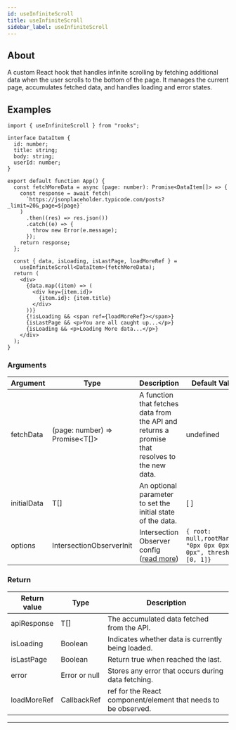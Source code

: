 ```yaml
---
id: useInfiniteScroll
title: useInfiniteScroll
sidebar_label: useInfiniteScroll
---
```


## About

A custom React hook that handles infinite scrolling by fetching additional data when the user scrolls to the bottom of the page. It manages the current page, accumulates fetched data, and handles loading and error states.

## Examples

```tsx
import { useInfiniteScroll } from "rooks";

interface DataItem {
  id: number;
  title: string;
  body: string;
  userId: number;
}

export default function App() {
  const fetchMoreData = async (page: number): Promise<DataItem[]> => {
    const response = await fetch(
      `https://jsonplaceholder.typicode.com/posts?_limit=20&_page=${page}`
    )
      .then((res) => res.json())
      .catch((e) => {
        throw new Error(e.message);
      });
    return response;
  };

  const { data, isLoading, isLastPage, loadMoreRef } =
    useInfiniteScroll<DataItem>(fetchMoreData);
  return (
    <div>
      {data.map((item) => (
        <div key={item.id}>
          {item.id}: {item.title}
        </div>
      ))}
      {!isLoading && <span ref={loadMoreRef}></span>}
      {isLastPage && <p>You are all caught up...</p>}
      {isLoading && <p>Loading More data...</p>}
    </div>
  );
}
```

### Arguments

| Argument    | Type                           | Description                                                                                                                  | Default Value                                                    | Required |
| ----------- | ------------------------------ | ---------------------------------------------------------------------------------------------------------------------------- | ---------------------------------------------------------------- | -------- |
| fetchData   | (page: number) => Promise<T[]> | A function that fetches data from the API and returns a promise that resolves to the new data.                               | undefined                                                        | yes      |
| initialData | T[]                            | An optional parameter to set the initial state of the data.                                                                  | [ ]                                                              | no       |
| options     | IntersectionObserverInit       | Intersection Observer config ([read more](https://developer.mozilla.org/en-US/docs/Web/API/IntersectionObserver#properties)) | `{ root: null,rootMargin: "0px 0px 0px 0px", threshold: [0, 1]}` | no       |

### Return

| Return value | Type          | Description                                                    |
| ------------ | ------------- | -------------------------------------------------------------- |
| apiResponse  | T[]           | The accumulated data fetched from the API.                     |
| isLoading    | Boolean       | Indicates whether data is currently being loaded.              |
| isLastPage   | Boolean       | Return true when reached the last.                             |
| error        | Error or null | Stores any error that occurs during data fetching.             |
| loadMoreRef  | CallbackRef   | ref for the React component/element that needs to be observed. |

---
